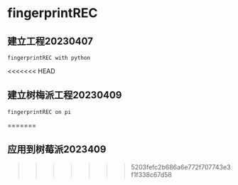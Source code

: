 # fingerprintREC

## 建立工程20230407
    fingerprintREC with python
<<<<<<< HEAD

## 建立树梅派工程20230409
    fingerprintREC on pi
=======
    
## 应用到树莓派2023409
>>>>>>> 5203fefc2b686a6e772f707743e3f1f338c67d58
